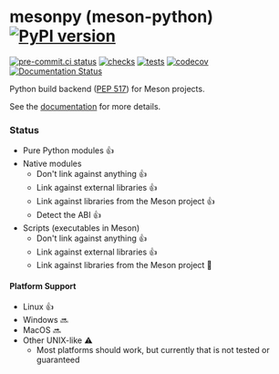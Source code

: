 # mesonpy (meson-python) [![PyPI version](https://badge.fury.io/py/meson-python.svg)](https://pypi.org/project/meson-python/)

[![pre-commit.ci status](https://results.pre-commit.ci/badge/github/FFY00/mesonpy/main.svg)](https://results.pre-commit.ci/latest/github/FFY00/mesonpy/main)
[![checks](https://github.com/FFY00/mesonpy/actions/workflows/checks.yml/badge.svg)](https://github.com/FFY00/mesonpy/actions/workflows/checks.yml)
[![tests](https://github.com/FFY00/mesonpy/actions/workflows/tests.yml/badge.svg)](https://github.com/FFY00/mesonpy/actions/workflows/tests.yml)
[![codecov](https://codecov.io/gh/FFY00/mesonpy/branch/main/graph/badge.svg?token=xcb2u2YvVk)](https://codecov.io/gh/FFY00/mesonpy)
[![Documentation Status](https://readthedocs.org/projects/meson-python/badge/?version=latest)](https://meson-python.readthedocs.io/en/latest/?badge=latest)

Python build backend ([PEP 517](https://www.python.org/dev/peps/pep-0517/)) for Meson projects.

See the [documentation](https://meson-python.readthedocs.io/en/stable/) for more details.

### Status

- Pure Python modules :+1:
- Native modules
  - Don't link against anything :+1:
  - Link against external libraries :+1:
  - Link against libraries from the Meson project :+1:
  - Detect the ABI :+1:
- Scripts (executables in Meson)
  - Don't link against anything :+1:
  - Link against external libraries :+1:
  - Link against libraries from the Meson project :hammer:

#### Platform Support

- Linux :+1:
- Windows :soon:
- MacOS :soon:
- Other UNIX-like :warning:
  - Most platforms should work, but currently that is not tested or guaranteed
